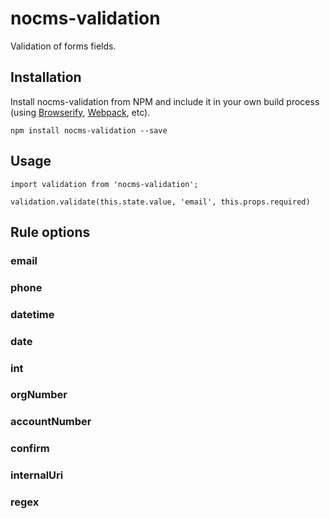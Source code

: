 # nocms-validation

Validation of forms fields.


## Installation

Install nocms-validation from NPM and include it in your own build process (using [Browserify](http://browserify.org), [Webpack](http://webpack.github.io/), etc).

```
npm install nocms-validation --save
```

## Usage

```
import validation from 'nocms-validation';

validation.validate(this.state.value, 'email', this.props.required)
```

## Rule options

### email
### phone
### datetime
### date
### int
### orgNumber
### accountNumber
### confirm
### internalUri
### regex
